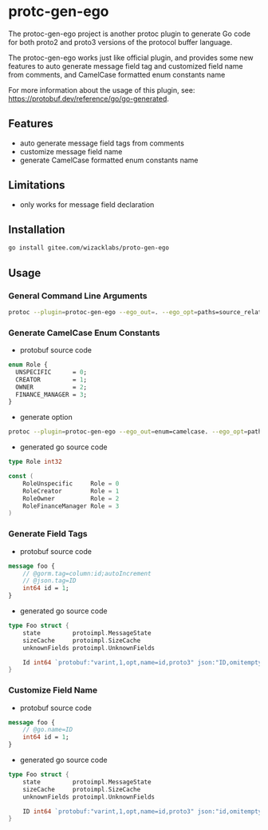 # protc-gen-ego

The protoc-gen-ego project is another protoc plugin to generate Go code for both proto2 and proto3 versions of the protocol buffer language. 

The protoc-gen-ego works just like official plugin, and provides some new features to auto generate message field tag and customized field name from comments, and CamelCase formatted enum constants name 

For more information about the usage of this plugin, see: https://protobuf.dev/reference/go/go-generated.

## Features
- auto generate message field tags from comments
- customize message field name
- generate CamelCase formatted enum constants name

## Limitations
- only works for message field declaration

## Installation
```bash
go install gitee.com/wizacklabs/proto-gen-ego
```

## Usage
### General Command Line Arguments
```bash
protoc --plugin=protoc-gen-ego --ego_out=. --ego_opt=paths=source_relative xxx/xxx.proto
```

### Generate CamelCase Enum Constants
- protobuf source code
```protobuf
enum Role {
  UNSPECIFIC      = 0;
  CREATOR         = 1;
  OWNER           = 2;
  FINANCE_MANAGER = 3;
}
```
- generate option
```bash
protoc --plugin=protoc-gen-ego --ego_out=enum=camelcase. --ego_opt=paths=source_relative xxx/xxx.proto
```

- generated go source code
```go
type Role int32

const (
	RoleUnspecific     Role = 0
	RoleCreator        Role = 1
	RoleOwner          Role = 2
	RoleFinanceManager Role = 3
)
```

### Generate Field Tags
    
- protobuf source code
```protobuf
message foo {
    // @gorm.tag=column:id;autoIncrement
    // @json.tag=ID
    int64 id = 1;
}
```
- generated go source code
```go
type Foo struct {
    state         protoimpl.MessageState
    sizeCache     protoimpl.SizeCache
    unknownFields protoimpl.UnknownFields

    Id int64 `protobuf:"varint,1,opt,name=id,proto3" json:"ID,omitempty" gorm:"column:id;autoIncrement"`
}
```

### Customize Field Name
- protobuf source code
```protobuf
message foo {
    // @go.name=ID
    int64 id = 1;
}
```
- generated go source code
```go
type Foo struct {
    state         protoimpl.MessageState
    sizeCache     protoimpl.SizeCache
    unknownFields protoimpl.UnknownFields

    ID int64 `protobuf:"varint,1,opt,name=id,proto3" json:"id,omitempty"`
}
```
